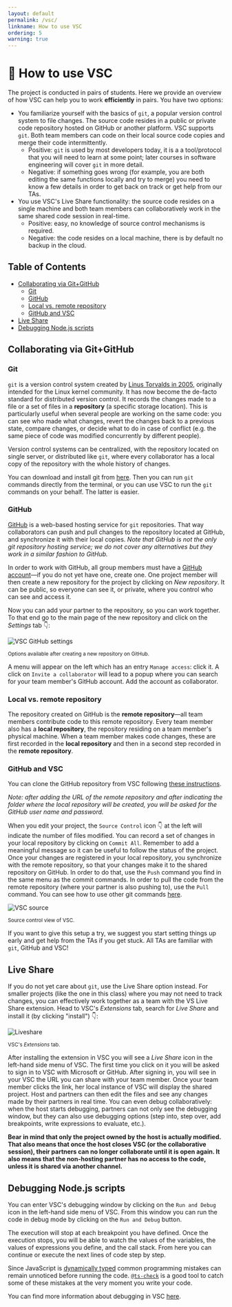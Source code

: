 ```yaml
---
layout: default
permalink: /vsc/
linkname: How to use VSC
ordering: 5
warning: true
---
```


# :bug: How to use VSC <!-- omit in toc -->

The project is conducted in pairs of students. Here we provide an overview of how VSC can help you to work **efficiently** in pairs. You have two options:

- You familiarize yourself with the basics of `git`, a popular version control system to file changes. The source code resides in a public or private code repository hosted on GitHub or another platform. VSC supports `git`. Both team members can code on their local source code copies and merge their code intermittently.
  - Positive: `git` is used by most developers today, it is a a tool/protocol that you will need to learn at some point; later courses in software engineering will cover `git` in more detail. 
  - Negative: if something goes wrong (for example, you are both editing the same functions locally and try to merge) you need to know a few details in order to get back on track or get help from our TAs.
- You use VSC's Live Share functionality: the source code resides on a single machine and both team members can collaboratively work in the same shared code session in real-time. 
  - Positive: easy, no knowledge of source control mechanisms is required. 
  - Negative: the code resides on a local machine, there is by default no backup in the cloud.

## Table of Contents <!-- omit in toc -->
- [Collaborating via Git+GitHub](#collaborating-via-gitgithub)
  - [Git](#git)
  - [GitHub](#github)
  - [Local vs. remote repository](#local-vs-remote-repository)
  - [GitHub and VSC](#github-and-vsc)
- [Live Share](#live-share)
- [Debugging Node.js scripts](#debugging-nodejs-scripts)

## Collaborating via Git+GitHub

### Git

`git` is a version control system created by [Linus Torvalds in 2005](https://www.linuxfoundation.org/blog/2015/04/10-years-of-git-an-interview-with-git-creator-linus-torvalds/), originally intended for the Linux kernel community. It has now become the de-facto standard for distributed version control. It records the changes made to a file or a set of files in a **repository** (a specific storage location). This is particularly useful when several people are working on the same code: you can see who made what changes, revert the changes back to a previous state, compare changes, or decide what to do in case of conflict (e.g. the same piece of code was modified concurrently by different people).

Version control systems can be centralized, with the repository located on single server, or distributed like `git`, where every collaborator has a local copy of the repository with the whole history of changes.

You can download and install git from [here](https://git-scm.com/downloads). Then you can run `git` commands directly from the terminal, or you can use VSC to run the `git` commands on your behalf. The latter is easier.


### GitHub

[GitHub](https://github.com/) is a web-based hosting service for `git` repositories. That way collaborators can push and pull changes to the repository located at GitHub, and synchronize it with their local copies. *Note that GitHub is not the only git repository hosting service; we do not cover any alternatives but they work in a similar fashion to GitHub.*

In order to work with GitHub, all group members must have a [GitHub account](https://github.com)&mdash;if you do not yet have one, create one. One project member will then create a new repository for the project by clicking on *New repository*. It can be public, so everyone can see it, or private, where you control who can see and access it.

Now you can add your partner to the repository, so you can work together. To that end go to the main page of the new repository and click on the *Settings* tab :point_down::

![VSC GitHub settings](../img/VSC-github-settings.png)

<sup>Options available after creating a new repository on GitHub.</sup>

A menu will appear on the left which has an entry `Manage access`: click it. A click on `Invite a collaborator` will lead to a popup where you can search for your team member's GitHub account. Add the account as collaborator.

### Local vs. remote repository

The repository created on GitHub is the **remote repository**&mdash;all team members contribute code to this remote repository. Every team member also has a **local repository**, the repository residing on a team member's physical machine. When a team member makes code changes, these are first recorded in the **local repository** and then in a second step recorded in the **remote repository**.

### GitHub and VSC

You can clone the GitHub repository from VSC following [these instructions](https://code.visualstudio.com/docs/editor/versioncontrol#_cloning-a-repository).

_Note: after adding the URL of the remote repository and after indicating the folder where the local repository will be created, you will be asked for the GitHub user name and password._

When you edit your project, the `Source Control` icon :point_down: at the left will indicate the number of files modified. You can record a set of changes in your local repository by clicking on `Commit All`. Remember to add a meaningful message so it can be useful to follow the status of the project. Once your changes are registered in your local repository, you synchronize with the remote repository, so that your changes make it to the shared repository on GitHub. In order to do that, use the `Push` command you find in the same menu as the commit commands. In order to pull the code from the remote repository (where your partner is also pushing to), use the `Pull` command. You can see how to use other git commands [here](https://git-scm.com/docs).

![VSC source](../img/VSC-source.png)

<sup>Source control view of VSC.</sup>

If you want to give this setup a try, we suggest you start setting things up early and get help from the TAs if you get stuck. All TAs are familiar with `git`, GitHub and VSC!

## Live Share

If you do not yet care about `git`, use the Live Share option instead. For smaller projects (like the one in this class) where you may not need to track changes, you can effectively work together as a team with the VS Live Share extension. Head to VSC's *Extensions* tab, search for *Live Share* and install it (by clicking "install") :point_down::

![Liveshare](../img/VSC-liveshare-install.png)

<sup>VSC's *Extensions* tab.</sup>

After installing the extension in VSC you will see a *Live Share* icon in the left-hand side menu of VSC. The first time you click on it you will be asked to sign in to VSC with Microsoft or GitHub. After signing in, you will see in your VSC the URL you can share with your team member. Once your team member clicks the link, her local instance of VSC will display the shared project. Host and partners can then edit the files and see any changes made by their partners in real time. You can even debug collaboratively: when the host starts debugging, partners can not only see the debugging window, but they can also use debugging options (step into, step over, add breakpoints, write expressions to evaluate, etc.).

**Bear in mind that only the project owned by the host is actually modified. That also means that once the host closes VSC (or the collaborative session), their partners can no longer collaborate until it is open again. It also means that the non-hosting partner has no access to the code, unless it is shared via another channel.**

## Debugging Node.js scripts

You can enter VSC's debugging window by clicking on the `Run and Debug` icon in the left-hand side menu of VSC. From this window you can run the code in debug mode by clicking on the `Run and Debug` button.

The execution will stop at each breakpoint you have defined. Once the execution stops, you will be able to watch the values of the variables, the values of expressions you define, and the call stack. From here you can continue or execute the next lines of code step by step.

Since JavaScript is [dynamically typed](https://developer.mozilla.org/en-US/docs/Glossary/Dynamic_typing) common programming mistakes can remain unnoticed before running the code. [`@ts-check`](https://code.visualstudio.com/docs/nodejs/working-with-javascript#_type-checking-javascript) is a good tool to catch some of these mistakes at the very moment you write your code.

You can find more information about debugging in VSC [here](https://code.visualstudio.com/docs/editor/debugging).